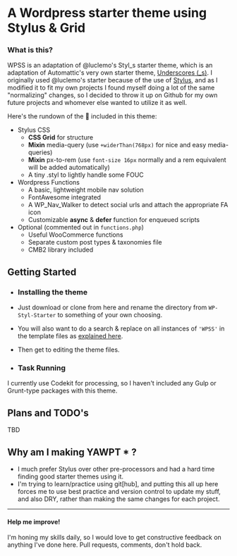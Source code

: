 # A Wordpress starter theme using Stylus & Grid

### What is this?

WPSS is an adaptation of @luclemo's Styl_s starter theme, which is an adaptation of Automattic's very own starter theme,
[Underscores (\_s)](http://underscores.me). I originally used @luclemo's starter because of the use of
[Stylus](https://learnboost.github.io/stylus/), and as I modified it to fit my own projects I found myself doing a lot
of the same "normalizing" changes, so I decided to throw it up on Github for my own future projects and whomever else
wanted to utilize it as well.

Here's the rundown of the 🍬 included in this theme:

- Stylus CSS
  - **CSS Grid** for structure
  - **Mixin** media-query (use `+widerThan(768px)` for nice and easy media-queries)
  - **Mixin** px-to-rem (use `font-size 16px` normally and a rem equivalent will be added automatically)
  - A tiny .styl to lightly handle some FOUC
- Wordpress Functions
  - A basic, lightweight mobile nav solution
  - FontAwesome integrated
  - A WP_Nav_Walker to detect social urls and attach the appropriate FA icon
  - Customizable **async** & **defer** function for enqueued scripts
- Optional (commented out in `functions.php`)
  - Useful WooCommerce functions
  - Separate custom post types & taxonomies file
  - CMB2 library included

## Getting Started

- ### Installing the theme

- Just download or clone from here and rename the directory from `WP-Styl-Starter` to something of your own choosing.
- You will also want to do a search & replace on all instances of `'WPSS'` in the template files as
  [explained here](https://github.com/Automattic/_s#user-content-getting-started).
- Then get to editing the theme files.

- ### Task Running

I currently use Codekit for processing, so I haven't included any Gulp or Grunt-type packages with this theme.

## Plans and TODO's

TBD

## Why am I making YAWPT \* ?

- I much prefer Stylus over other pre-processors and had a hard time finding good starter themes using it.
- I'm trying to learn/practice using git[hub], and putting this all up here forces me to use best practice and version
  control to update my stuff, and also DRY, rather than making the same changes for each project.

---

#### Help me improve!

I'm honing my skills daily, so I would love to get constructive feedback on anything I've done here. Pull requests,
comments, don't hold back.

